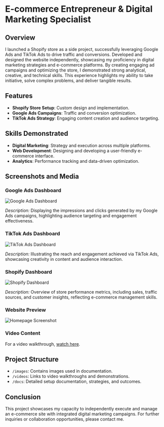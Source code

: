 # E-commerce Entrepreneur & Digital Marketing Specialist

## Overview

I launched a Shopify store as a side project, successfully leveraging Google Ads and TikTok Ads to drive traffic and conversions. Developed and designed the website independently, showcasing my proficiency in digital marketing strategies and e-commerce platforms. By creating engaging ad campaigns and optimizing the store, I demonstrated strong analytical, creative, and technical skills. This experience highlights my ability to take initiative, solve complex problems, and deliver tangible results.

## Features

- **Shopify Store Setup**: Custom design and implementation.
- **Google Ads Campaigns**: Traffic and conversion optimization.
- **TikTok Ads Strategy**: Engaging content creation and audience targeting.

## Skills Demonstrated

- **Digital Marketing**: Strategy and execution across multiple platforms.
- **Web Development**: Designing and developing a user-friendly e-commerce interface.
- **Analytics**: Performance tracking and data-driven optimization.

## Screenshots and Media

### Google Ads Dashboard

![Google Ads Dashboard](path/to/google_ads_dashboard.jpg)

*Description:* Displaying the impressions and clicks generated by my Google Ads campaigns, highlighting audience targeting and engagement effectiveness.

### TikTok Ads Dashboard

![TikTok Ads Dashboard](path/to/tiktok_ads_dashboard.jpg)

*Description:* Illustrating the reach and engagement achieved via TikTok Ads, showcasing creativity in content and audience interaction.

### Shopify Dashboard

![Shopify Dashboard](path/to/shopify_dashboard.jpg)

*Description:* Overview of store performance metrics, including sales, traffic sources, and customer insights, reflecting e-commerce management skills.

### Website Preview

![Homepage Screenshot](path/to/homepage_screenshot.jpg)

### Video Content

For a video walkthrough, [watch here](link_to_video_hosting_platform).

## Project Structure

- `/images`: Contains images used in documentation.
- `/videos`: Links to video walkthroughs and demonstrations.
- `/docs`: Detailed setup documentation, strategies, and outcomes.


## Conclusion

This project showcases my capacity to independently execute and manage an e-commerce site with integrated digital marketing campaigns. For further inquiries or collaboration opportunities, please contact me.
